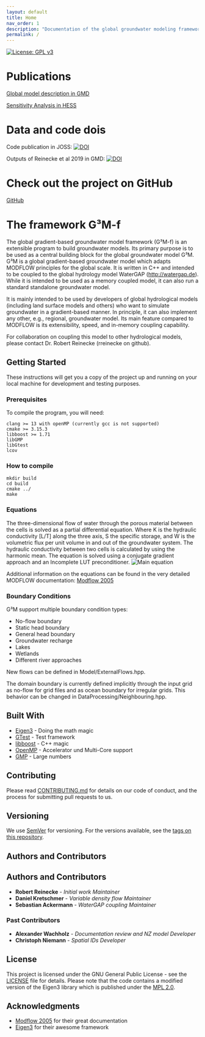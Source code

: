 ```yaml
---
layout: default
title: Home
nav_order: 1
description: "Documentation of the global groundwater modeling framework."
permalink: /
---
```



[![License: GPL v3](https://img.shields.io/badge/License-GPL%20v3-blue.svg)](https://www.gnu.org/licenses/gpl-3.0)

# Publications

[Global model description in GMD](https://www.geosci-model-dev.net/12/2401/2019/)

[Sensitivity Analysis in HESS](https://www.hydrol-earth-syst-sci.net/23/4561/2019/hess-23-4561-2019.html)


# Data and code dois
Code publication in JOSS: [![DOI](https://zenodo.org/badge/109667597.svg)](https://zenodo.org/badge/latestdoi/109667597)

Outputs of Reinecke et al 2019 in GMD: [![DOI](https://zenodo.org/badge/DOI/10.5281/zenodo.1315471.svg)](https://doi.org/10.5281/zenodo.1315471)

# Check out the project on GitHub
[GitHub](https://github.com/rreinecke/global-gradient-based-groundwater-model)

# The framework G³M-f
The global gradient-based groundwater model framework (G³M-f) is an extensible program to build groundwater models.
Its primary purpose is to be used as a central building block for the global groundwater model G³M.
G³M is a global gradient-based groundwater model which adapts MODFLOW principles for the global scale.
It is written in C++ and intended to be coupled to the global hydrology model WaterGAP (http://watergap.de).
While it is intended to be used as a memory coupled model, it can also run a standard standalone groundwater model.

It is mainly intended to be used by developers of global hydrological models (including land surface models and others) who want to simulate groundwater in a gradient-based manner.
In principle, it can also implement any other, e.g., regional, groundwater model.
Its main feature compared to MODFLOW is its extensibility, speed, and in-memory coupling capability.

For collaboration on coupling this model to other hydrological models, please contact Dr. Robert Reinecke (rreinecke on github).


## Getting Started

These instructions will get you a copy of the project up and running on your local machine for development and testing purposes.

### Prerequisites

To compile the program, you will need:
```
clang >= 13 with openMP (currently gcc is not supported)
cmake >= 3.15.3
libboost >= 1.71
libGMP
libGtest
lcov
```
### How to compile
```
mkdir build
cd build
cmake ../
make
```

### Equations
The three-dimensional flow of water through the porous material between the cells is solved as a partial differential equation.
Where K is the hydraulic conductivity [L/T] along the three axis, S the specific storage, and W is the volumetric flux per unit volume in and out of the groundwater system.
The hydraulic conductivity between two cells is calculated by using the harmonic mean.
The equation is solved using a conjugate gradient approach and an Incomplete LUT preconditioner.
![](https://latex.codecogs.com/gif.latex?\frac{\partial}{\partial&space;x}\left&space;(&space;K_{x}&space;\frac{\partial&space;h}{\partial&space;x}&space;\right&space;)&space;&plus;&space;\frac{\partial}{\partial&space;y}\left&space;(&space;K_{y}&space;\frac{\partial&space;h}{\partial&space;y}&space;\right&space;)&space;&plus;&space;\frac{\partial}{\partial&space;z}\left&space;(&space;K_{z}&space;\frac{\partial&space;h}{\partial&space;z}&space;\right&space;)&space;&plus;&space;W&space;=&space;S_{s}&space;\frac{\partial&space;h}{\partial&space;t} "Main equation")

Additional information on the equations can be found in the very detailed MODFLOW documentation: [Modflow 2005](https://water.usgs.gov/ogw/modflow/MODFLOW.html)

### Boundary Conditions
G³M support multiple boundary condition types:
* No-flow boundary
* Static head boundary
* General head boundary
* Groundwater recharge
* Lakes
* Wetlands
* Different river approaches

New flows can be defined in Model/ExternalFlows.hpp.

The domain boundary is currently defined implicitly through the input grid as no-flow for grid files and as ocean boundary for irregular grids.
This behavior can be changed in DataProcessing/Neighbouring.hpp.


## Built With

* [Eigen3](http://eigen.tuxfamily.org) - Doing the math magic
* [GTest](https://github.com/google/googletest) - Test framework
* [libboost](http://www.boost.org) - C++ magic
* [OpenMP](http://www.openmp.org) - Accelerator und Multi-Core support
* [GMP](https://gmplib.org) - Large numbers

## Contributing

Please read [CONTRIBUTING.md](CONTRIBUTING.md) for details on our code of conduct, and the process for submitting pull requests to us.

## Versioning

We use [SemVer](http://semver.org/) for versioning. For the versions available, see the [tags on this repository](https://github.com/your/project/tags). 

## Authors and Contributors


## Authors and Contributors

* **Robert Reinecke** <span id="badgeCont935"><script type="text/javascript" src="https://publons.com/mashlets?el=badgeCont935&rid=K-3693-2019&size=small"></script></span> - *Initial work* *Maintainer*
* **Daniel Kretschmer** - *Variable density flow* *Maintainer*
* **Sebastian Ackermann** - *WaterGAP coupling* *Maintainer*

### Past Contributors

* **Alexander Wachholz** - *Documentation review and NZ model* *Developer*
* **Christoph Niemann** - *Spatial IDs* *Developer*

## License

This project is licensed under the GNU General Public License - see the [LICENSE](LICENSE) file for details.
Please note that the code contains a modified version of the Eigen3 library which is published under the [MPL 2.0](https://www.mozilla.org/en-US/MPL/2.0/).

## Acknowledgments

* [Modflow 2005](https://water.usgs.gov/ogw/modflow/MODFLOW.html) for their great documentation
* [Eigen3](http://eigen.tuxfamily.org) for their awesome framework
